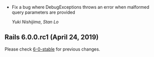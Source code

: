 *   Fix a bug where DebugExceptions throws an error when malformed query parameters are provided

    *Yuki Nishijima*, *Stan Lo*

## Rails 6.0.0.rc1 (April 24, 2019) ##

Please check [6-0-stable](https://github.com/rails/rails/blob/6-0-stable/actionpack/CHANGELOG.md) for previous changes.
